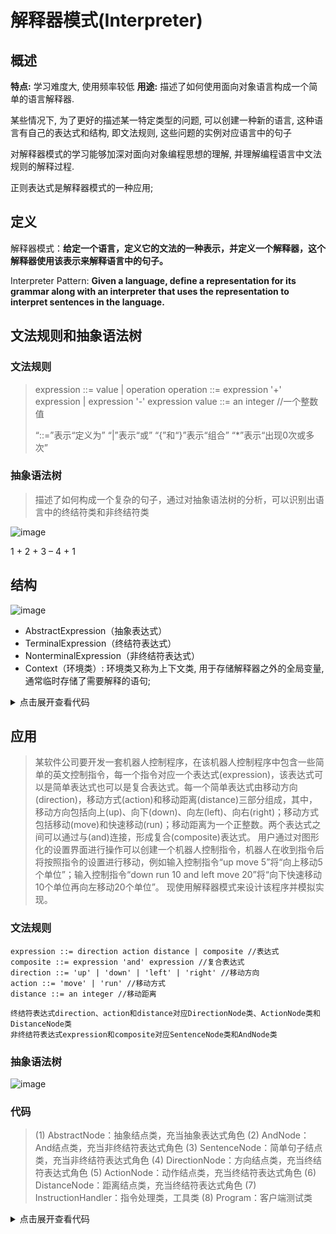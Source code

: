 # 解释器模式(Interpreter)

## 概述

**特点:** 学习难度大, 使用频率较低
**用途:** 描述了如何使用面向对象语言构成一个简单的语言解释器.

某些情况下, 为了更好的描述某一特定类型的问题, 可以创建一种新的语言, 这种语言有自己的表达式和结构, 即文法规则, 这些问题的实例对应语言中的句子

对解释器模式的学习能够加深对面向对象编程思想的理解, 并理解编程语言中文法规则的解释过程.

正则表达式是解释器模式的一种应用;

## 定义

解释器模式：**给定一个语言，定义它的文法的一种表示，并定义一个解释器，这个解释器使用该表示来解释语言中的句子。**

Interpreter Pattern: **Given a language, define a representation for its grammar along with an interpreter that uses the representation to interpret sentences in the language.**

## 文法规则和抽象语法树

### 文法规则
>expression ::= value | operation
operation ::= expression '+' expression | expression '-' expression
value ::= an integer //一个整数值
>
>“::=”表示“定义为”
“|”表示“或”
“{”和“}”表示“组合”
“*”表示“出现0次或多次”

### 抽象语法树

> 描述了如何构成一个复杂的句子，通过对抽象语法树的分析，可以识别出语言中的终结符类和非终结符类


![image](https://user-images.githubusercontent.com/38829279/64191632-78a01f80-ceab-11e9-9021-301aad87b24f.png)


1 + 2 + 3 – 4 + 1


## 结构

![image](https://user-images.githubusercontent.com/38829279/64175190-60210c80-ce8d-11e9-8ac8-6ec7a208e214.png)

- AbstractExpression（抽象表达式）
- TerminalExpression（终结符表达式）
- NonterminalExpression（非终结符表达式）
- Context（环境类）: 环境类又称为上下文类, 用于存储解释器之外的全局变量, 通常临时存储了需要解释的语句;

<details>
<summary>点击展开查看代码</summary>

```
namespace InterpreterPattern.BaseImplement
{
    using System.Collections;

    class Context
    {
        private readonly Hashtable hashTable;

        public Context()
        {
            this.hashTable = new Hashtable();
        }

        public void Assign(string key,string value)
        {
            this.hashTable.Add(key, value);
        }

        public string Lookup(string key) => this.hashTable[key] as string;
    }

    abstract class AbstractExpression
    {
        public abstract void Interpret(Context ctx);
    }

    class TerminalExpression : AbstractExpression
    {
        public override void Interpret(Context ctx)
        {
        }
    }

    class NonTerminalExpression : AbstractExpression
    {
        private AbstractExpression left;
        private AbstractExpression right;

        public NonTerminalExpression(AbstractExpression left, AbstractExpression right)
        {
            this.left = left;
            this.right = right;
        }

        public override void Interpret(Context ctx)
        {
        }
    }
}
```
</details>

## 应用

> 某软件公司要开发一套机器人控制程序，在该机器人控制程序中包含一些简单的英文控制指令，每一个指令对应一个表达式(expression)，该表达式可以是简单表达式也可以是复合表达式。每一个简单表达式由移动方向(direction)，移动方式(action)和移动距离(distance)三部分组成，其中，移动方向包括向上(up)、向下(down)、向左(left)、向右(right)；移动方式包括移动(move)和快速移动(run)；移动距离为一个正整数。两个表达式之间可以通过与(and)连接，形成复合(composite)表达式。
用户通过对图形化的设置界面进行操作可以创建一个机器人控制指令，机器人在收到指令后将按照指令的设置进行移动，例如输入控制指令“up move 5”将“向上移动5个单位”；输入控制指令“down run 10 and left move 20”将“向下快速移动10个单位再向左移动20个单位”。
现使用解释器模式来设计该程序并模拟实现。

### 文法规则
```
expression ::= direction action distance | composite //表达式
composite ::= expression 'and' expression //复合表达式
direction ::= 'up' | 'down' | 'left' | 'right' //移动方向
action ::= 'move' | 'run' //移动方式
distance ::= an integer //移动距离

终结符表达式direction、action和distance对应DirectionNode类、ActionNode类和DistanceNode类
非终结符表达式expression和composite对应SentenceNode类和AndNode类
```

### 抽象语法树

![image](https://user-images.githubusercontent.com/38829279/64191369-e7c94400-ceaa-11e9-96f7-ee53d043217f.png)

### 代码

> (1) AbstractNode：抽象结点类，充当抽象表达式角色
(2) AndNode：And结点类，充当非终结符表达式角色
(3) SentenceNode：简单句子结点类，充当非终结符表达式角色
(4) DirectionNode：方向结点类，充当终结符表达式角色
(5) ActionNode：动作结点类，充当终结符表达式角色
(6) DistanceNode：距离结点类，充当终结符表达式角色
(7) InstructionHandler：指令处理类，工具类
(8) Program：客户端测试类


<details>
<summary>点击展开查看代码</summary>

```
namespace InterpreterPattern.Sample
{
    using System.Collections.Generic;

    abstract class AbstractNode
    {
        public abstract string Interpret();
    }

    class AndNode: AbstractNode
    {
        private AbstractNode Left { get; set; }
        private AbstractNode Right { get; set; }

        public AndNode()
        {
        }

        public AndNode(AbstractNode left, AbstractNode right)
        {
            Left = left;
            Right = right;
        }

        public override string Interpret()
        {
            return Left.Interpret() + " -> " + Right.Interpret();
        }
    }

    class SentenceNode : AbstractNode
    {
        private static Dictionary<string, string> ActionDict;
        

        private readonly AbstractNode action;
        private readonly AbstractNode direction;
        private readonly AbstractNode distance;

        public SentenceNode(AbstractNode action, AbstractNode direction, AbstractNode distance)
        {
            this.action = action;
            this.direction = direction;
            this.distance = distance;
        }

        public override string Interpret()
        {
            return this.direction.Interpret() + this.action.Interpret() + this.distance.Interpret();
        }
    }
}


namespace InterpreterPattern.Sample
{
    using System.Collections.Generic;

    class ActionNode : AbstractNode
    {
        private static Dictionary<string, string> ActionDict;

        private readonly string action;

        static ActionNode()
        {
            ActionDict = new Dictionary<string, string>
            {
                {"move","移动" },
                {"run","快速移动" }
            };
        }

        public ActionNode(string action)
        {
            this.action = action;
        }

        public override string Interpret()
        {
            return ActionDict[this.action];
        }
    }

    class DistanceNode: AbstractNode
    {
        private readonly string distance;

        public DistanceNode(string distance)
        {
            this.distance = distance;
        }

        public override string Interpret()
        {
            return this.distance + "米";
        }
    }

    class DirectionNode: AbstractNode
    {
        private static Dictionary<string, string> DirectionDict;

        private readonly string direction;

        static DirectionNode()
        {
            DirectionDict = new Dictionary<string, string>
            {
                {"up","向上" },
                {"left","向左" },
                {"down","向下" },
                {"right","向右" }
            };
        }

        public DirectionNode(string direction)
        {
            this.direction = direction;
        }

        public override string Interpret()
        {
            return DirectionDict[this.direction];
        }
    }
}

namespace InterpreterPattern.Sample
{
    using System;
    using System.Collections.Generic;

    class InstructionHandler
    {
        public void Handle(string instruction)
        {
            string[] words = instruction.Split(" ");
            Stack<AbstractNode> nodeStack = new Stack<AbstractNode>();
            AbstractNode action = null, direction = null, distance = null;
            AbstractNode left = null, right = null, and = null;

            for (int i = 0; i < words.Length; i++)
            {
                if (words[i].Equals("and",StringComparison.OrdinalIgnoreCase))
                {
                    left = nodeStack.Pop();
                    direction = new DirectionNode(words[++i]);
                    action = new ActionNode(words[++i]);
                    distance = new DistanceNode(words[++i]);
                    right = new SentenceNode(action, direction, distance);
                    and = new AndNode(left, right);
                    nodeStack.Push(and);
                }
                else
                {
                    direction = new DirectionNode(words[i]);
                    action = new ActionNode(words[++i]);
                    distance = new DistanceNode(words[++i]);
                    right = new SentenceNode(action, direction, distance);
                    nodeStack.Push(right);
                }
            }

            string res = nodeStack.Pop().Interpret();
            Console.WriteLine(res);
        }
    }

    class SampleClient
    {
        public static void Run()
        {
            Console.WriteLine("Input instruction(direction(up|down|left|right) action(move|run) distance(0-*)): ");
            string instruction = Console.ReadLine();
            InstructionHandler handler = new InstructionHandler();
            try
            {
                handler.Handle(instruction);
            }
            catch(Exception)
            {
                Console.WriteLine("Bad instructions");
            }
        }
    }
}
```
</details>
